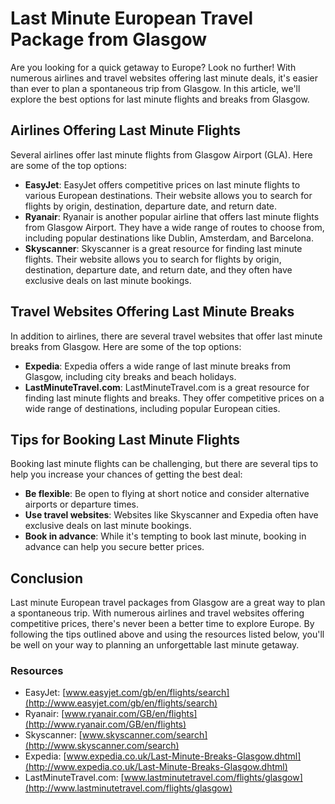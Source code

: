 # Last Minute European Travel Package from Glasgow

Are you looking for a quick getaway to Europe? Look no further! With numerous airlines and travel websites offering last minute deals, it's easier than ever to plan a spontaneous trip from Glasgow. In this article, we'll explore the best options for last minute flights and breaks from Glasgow.

## Airlines Offering Last Minute Flights

Several airlines offer last minute flights from Glasgow Airport (GLA). Here are some of the top options:

*   **EasyJet**: EasyJet offers competitive prices on last minute flights to various European destinations. Their website allows you to search for flights by origin, destination, departure date, and return date.
*   **Ryanair**: Ryanair is another popular airline that offers last minute flights from Glasgow Airport. They have a wide range of routes to choose from, including popular destinations like Dublin, Amsterdam, and Barcelona.
*   **Skyscanner**: Skyscanner is a great resource for finding last minute flights. Their website allows you to search for flights by origin, destination, departure date, and return date, and they often have exclusive deals on last minute bookings.

## Travel Websites Offering Last Minute Breaks

In addition to airlines, there are several travel websites that offer last minute breaks from Glasgow. Here are some of the top options:

*   **Expedia**: Expedia offers a wide range of last minute breaks from Glasgow, including city breaks and beach holidays.
*   **LastMinuteTravel.com**: LastMinuteTravel.com is a great resource for finding last minute flights and breaks. They offer competitive prices on a wide range of destinations, including popular European cities.

## Tips for Booking Last Minute Flights

Booking last minute flights can be challenging, but there are several tips to help you increase your chances of getting the best deal:

*   **Be flexible**: Be open to flying at short notice and consider alternative airports or departure times.
*   **Use travel websites**: Websites like Skyscanner and Expedia often have exclusive deals on last minute bookings.
*   **Book in advance**: While it's tempting to book last minute, booking in advance can help you secure better prices.

## Conclusion

Last minute European travel packages from Glasgow are a great way to plan a spontaneous trip. With numerous airlines and travel websites offering competitive prices, there's never been a better time to explore Europe. By following the tips outlined above and using the resources listed below, you'll be well on your way to planning an unforgettable last minute getaway.

### Resources

*   EasyJet: [www.easyjet.com/gb/en/flights/search](http://www.easyjet.com/gb/en/flights/search)
*   Ryanair: [www.ryanair.com/GB/en/flights](http://www.ryanair.com/GB/en/flights)
*   Skyscanner: [www.skyscanner.com/search](http://www.skyscanner.com/search)
*   Expedia: [www.expedia.co.uk/Last-Minute-Breaks-Glasgow.dhtml](http://www.expedia.co.uk/Last-Minute-Breaks-Glasgow.dhtml)
*   LastMinuteTravel.com: [www.lastminutetravel.com/flights/glasgow](http://www.lastminutetravel.com/flights/glasgow)